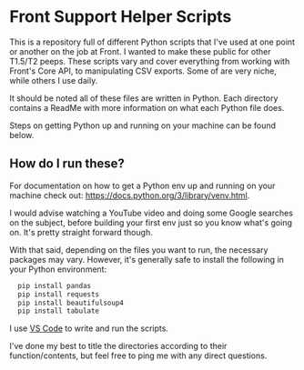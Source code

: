 # Front Support Helper Scripts

This is a repository full of different Python scripts that I've used at one point or another on the job at Front. I wanted to make these public for other T1.5/T2 peeps. These scripts vary and cover everything from working with Front's Core API, to manipulating CSV exports. Some of are very niche, while others I use daily. 

It should be noted all of these files are written in Python. Each directory contains a ReadMe with more information on what each Python file does.

Steps on getting Python up and running on your machine can be found below.





## How do I run these?



For documentation on how to get a Python env up and running on your machine check out: https://docs.python.org/3/library/venv.html.

I would advise watching a YouTube video and doing some Google searches on the subject, before building your first env just so you know what's going on. It's pretty straight forward though. 

With that said, depending on the files you want to run, the necessary packages may vary. However, it's generally safe to install the following in your Python environment:

```bash
  pip install pandas
  pip install requests
  pip install beautifulsoup4
  pip install tabulate
```

I use [VS Code](https://code.visualstudio.com/) to write and run the scripts. 

I've done my best to title the directories according to their function/contents, but feel free to ping me with any direct questions. 
